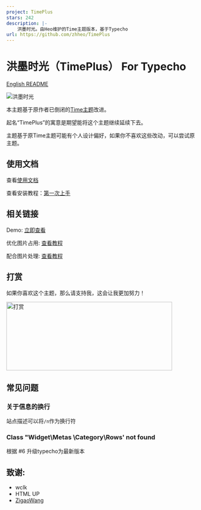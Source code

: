 ```yaml
---
project: TimePlus
stars: 242
description: |-
    洪墨时光。由Heo维护的Time主题版本，基于Typecho
url: https://github.com/zhheo/TimePlus
---
```


# 洪墨时光（TimePlus） For Typecho

[English README](README_EN.md)

![洪墨时光](https://github.com/user-attachments/assets/09d44b6d-5d75-45fb-9a47-1a9ff6e43d6f)

本主题基于原作者已倒闭的[Time主题](https://github.com/wclk/time)改进。

起名“TimePlus”的寓意是期望能将这个主题继续延续下去。

主题基于原Time主题可能有个人设计偏好，如果你不喜欢这些改动，可以尝试原主题。

## 使用文档

查看[使用文档](https://github.com/zhheo/TimePlus/wiki)

查看安装教程：[第一次上手](https://github.com/zhheo/TimePlus/wiki/%E7%AC%AC%E4%B8%80%E6%AC%A1%E4%B8%8A%E6%89%8B)

## 相关链接

Demo: [立即查看](https://plog.zhheo.com/)

优化图片占用: [查看教程](https://github.com/zhheo/TimePlus/wiki/Time%E7%9B%B8%E5%86%8C%E5%9B%BE%E5%86%8C%E4%BC%98%E5%8C%96%E6%96%B9%E6%A1%88-%E7%BC%A9%E7%95%A5%E5%9B%BE%E5%8E%8B%E7%BC%A9%E5%92%8Cwebp%E8%87%AA%E9%80%82%E5%BA%94)

配合图片处理: [查看教程](https://github.com/zhheo/TimePlus/wiki/%E9%98%BF%E9%87%8C%E4%BA%91oss%E3%80%81%E5%8F%88%E6%8B%8D%E4%BA%91%E5%82%A8%E5%AD%98%E7%AD%89%E5%82%A8%E5%AD%98%E6%A1%B6%E5%9B%BE%E7%89%87%E5%A4%84%E7%90%86%E4%BB%8B%E7%BB%8D-%E2%80%93%E9%85%8D%E5%90%88-Time%E6%97%B6%E5%85%89%E7%9B%B8%E5%86%8C%E4%BD%BF%E7%94%A8)

## 打赏

如果你喜欢这个主题，那么请支持我，这会让我更加努力！

<a href="https://rewards.zhheo.com/"><img src="https://p.zhheo.com/chAdGN24890181736320308629.png!cover" width="435" height="180" alt="打赏"></a>

## 常见问题

### 关于信息的换行

站点描述可以将`/n`作为换行符

### Class "Widget\Metas \Category\Rows' not found

根据 #6 升级typecho为最新版本

## 致谢:

- wclk
- HTML UP
- [ZigaoWang](https://github.com/ZigaoWang)

